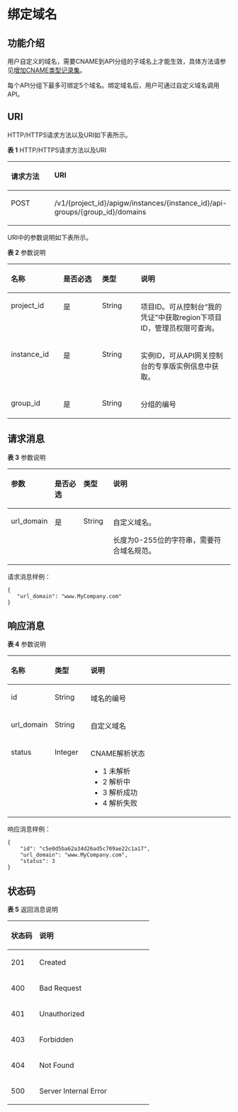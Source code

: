 # 绑定域名<a name="ZH-CN_TOPIC_0000001081976219"></a>

## 功能介绍<a name="zh-cn_topic_0225568970_section173482301428"></a>

用户自定义的域名，需要CNAME到API分组的子域名上才能生效，具体方法请参见[增加CNAME类型记录集](https://support.huaweicloud.com/usermanual-dns/dns_usermanual_0010.html)。

每个API分组下最多可绑定5个域名。绑定域名后，用户可通过自定义域名调用API。

## URI<a name="zh-cn_topic_0225568970_section1336323014423"></a>

HTTP/HTTPS请求方法以及URI如下表所示。

**表 1**  HTTP/HTTPS请求方法以及URI

<a name="zh-cn_topic_0225568970_table1439319294431"></a>
<table><thead align="left"><tr id="zh-cn_topic_0225568970_row1393229154314"><th class="cellrowborder" valign="top" width="20%" id="mcps1.2.3.1.1"><p id="zh-cn_topic_0225568970_p14361448204314"><a name="zh-cn_topic_0225568970_p14361448204314"></a><a name="zh-cn_topic_0225568970_p14361448204314"></a>请求方法</p>
</th>
<th class="cellrowborder" valign="top" width="80%" id="mcps1.2.3.1.2"><p id="zh-cn_topic_0225568970_p1936174864316"><a name="zh-cn_topic_0225568970_p1936174864316"></a><a name="zh-cn_topic_0225568970_p1936174864316"></a>URI</p>
</th>
</tr>
</thead>
<tbody><tr id="zh-cn_topic_0225568970_row8393122914436"><td class="cellrowborder" valign="top" width="20%" headers="mcps1.2.3.1.1 "><p id="zh-cn_topic_0225568970_p1236111482435"><a name="zh-cn_topic_0225568970_p1236111482435"></a><a name="zh-cn_topic_0225568970_p1236111482435"></a>POST</p>
</td>
<td class="cellrowborder" valign="top" width="80%" headers="mcps1.2.3.1.2 "><p id="zh-cn_topic_0225568970_p11361848184318"><a name="zh-cn_topic_0225568970_p11361848184318"></a><a name="zh-cn_topic_0225568970_p11361848184318"></a>/v1/{project_id}/apigw/instances/{instance_id}/api-groups/{group_id}/domains</p>
</td>
</tr>
</tbody>
</table>

URI中的参数说明如下表所示。

**表 2**  参数说明

<a name="zh-cn_topic_0225568970_table339495"></a>
<table><thead align="left"><tr id="zh-cn_topic_0225568970_row19182484"><th class="cellrowborder" valign="top" width="23.46765323467653%" id="mcps1.2.5.1.1"><p id="zh-cn_topic_0225568970_p10277368"><a name="zh-cn_topic_0225568970_p10277368"></a><a name="zh-cn_topic_0225568970_p10277368"></a>名称</p>
</th>
<th class="cellrowborder" valign="top" width="17.348265173482652%" id="mcps1.2.5.1.2"><p id="zh-cn_topic_0225568970_p27160509"><a name="zh-cn_topic_0225568970_p27160509"></a><a name="zh-cn_topic_0225568970_p27160509"></a>是否必选</p>
</th>
<th class="cellrowborder" valign="top" width="17.348265173482652%" id="mcps1.2.5.1.3"><p id="zh-cn_topic_0225568970_p52517643"><a name="zh-cn_topic_0225568970_p52517643"></a><a name="zh-cn_topic_0225568970_p52517643"></a>类型</p>
</th>
<th class="cellrowborder" valign="top" width="41.835816418358164%" id="mcps1.2.5.1.4"><p id="zh-cn_topic_0225568970_p26070665"><a name="zh-cn_topic_0225568970_p26070665"></a><a name="zh-cn_topic_0225568970_p26070665"></a>说明</p>
</th>
</tr>
</thead>
<tbody><tr id="zh-cn_topic_0225568970_row16106756165415"><td class="cellrowborder" valign="top" width="23.46765323467653%" headers="mcps1.2.5.1.1 "><p id="zh-cn_topic_0225568970_p55878963"><a name="zh-cn_topic_0225568970_p55878963"></a><a name="zh-cn_topic_0225568970_p55878963"></a>project_id</p>
</td>
<td class="cellrowborder" valign="top" width="17.348265173482652%" headers="mcps1.2.5.1.2 "><p id="zh-cn_topic_0225568970_p29902160"><a name="zh-cn_topic_0225568970_p29902160"></a><a name="zh-cn_topic_0225568970_p29902160"></a>是</p>
</td>
<td class="cellrowborder" valign="top" width="17.348265173482652%" headers="mcps1.2.5.1.3 "><p id="zh-cn_topic_0225568970_p6155914"><a name="zh-cn_topic_0225568970_p6155914"></a><a name="zh-cn_topic_0225568970_p6155914"></a>String</p>
</td>
<td class="cellrowborder" valign="top" width="41.835816418358164%" headers="mcps1.2.5.1.4 "><p id="zh-cn_topic_0225568970_p28867016"><a name="zh-cn_topic_0225568970_p28867016"></a><a name="zh-cn_topic_0225568970_p28867016"></a>项目ID。可从控制台“我的凭证”中获取region下项目ID，管理员权限可查询。</p>
</td>
</tr>
<tr id="zh-cn_topic_0225568970_row17547655125413"><td class="cellrowborder" valign="top" width="23.46765323467653%" headers="mcps1.2.5.1.1 "><p id="zh-cn_topic_0225568970_p1780913159538"><a name="zh-cn_topic_0225568970_p1780913159538"></a><a name="zh-cn_topic_0225568970_p1780913159538"></a>instance_id</p>
</td>
<td class="cellrowborder" valign="top" width="17.348265173482652%" headers="mcps1.2.5.1.2 "><p id="zh-cn_topic_0225568970_p9809215115310"><a name="zh-cn_topic_0225568970_p9809215115310"></a><a name="zh-cn_topic_0225568970_p9809215115310"></a>是</p>
</td>
<td class="cellrowborder" valign="top" width="17.348265173482652%" headers="mcps1.2.5.1.3 "><p id="zh-cn_topic_0225568970_p1280914152538"><a name="zh-cn_topic_0225568970_p1280914152538"></a><a name="zh-cn_topic_0225568970_p1280914152538"></a>String</p>
</td>
<td class="cellrowborder" valign="top" width="41.835816418358164%" headers="mcps1.2.5.1.4 "><p id="zh-cn_topic_0225568970_p1880914157537"><a name="zh-cn_topic_0225568970_p1880914157537"></a><a name="zh-cn_topic_0225568970_p1880914157537"></a>实例ID，可从API网关控制台的专享版实例信息中获取。</p>
</td>
</tr>
<tr id="zh-cn_topic_0225568970_row31349087"><td class="cellrowborder" valign="top" width="23.46765323467653%" headers="mcps1.2.5.1.1 "><p id="zh-cn_topic_0225568970_p56248118"><a name="zh-cn_topic_0225568970_p56248118"></a><a name="zh-cn_topic_0225568970_p56248118"></a>group_id</p>
</td>
<td class="cellrowborder" valign="top" width="17.348265173482652%" headers="mcps1.2.5.1.2 "><p id="zh-cn_topic_0225568970_p59803701"><a name="zh-cn_topic_0225568970_p59803701"></a><a name="zh-cn_topic_0225568970_p59803701"></a>是</p>
</td>
<td class="cellrowborder" valign="top" width="17.348265173482652%" headers="mcps1.2.5.1.3 "><p id="zh-cn_topic_0225568970_p12261637"><a name="zh-cn_topic_0225568970_p12261637"></a><a name="zh-cn_topic_0225568970_p12261637"></a>String</p>
</td>
<td class="cellrowborder" valign="top" width="41.835816418358164%" headers="mcps1.2.5.1.4 "><p id="zh-cn_topic_0225568970_p53668558"><a name="zh-cn_topic_0225568970_p53668558"></a><a name="zh-cn_topic_0225568970_p53668558"></a>分组的编号</p>
</td>
</tr>
</tbody>
</table>

## 请求消息<a name="zh-cn_topic_0225568970_section73637302425"></a>

**表 3**  参数说明

<a name="zh-cn_topic_0225568970_table1136319301429"></a>
<table><thead align="left"><tr id="zh-cn_topic_0225568970_row748813306425"><th class="cellrowborder" valign="top" width="15.46154615461546%" id="mcps1.2.5.1.1"><p id="zh-cn_topic_0225568970_p9488143084210"><a name="zh-cn_topic_0225568970_p9488143084210"></a><a name="zh-cn_topic_0225568970_p9488143084210"></a>参数</p>
</th>
<th class="cellrowborder" valign="top" width="13.4013401340134%" id="mcps1.2.5.1.2"><p id="zh-cn_topic_0225568970_p148843017426"><a name="zh-cn_topic_0225568970_p148843017426"></a><a name="zh-cn_topic_0225568970_p148843017426"></a>是否必选</p>
</th>
<th class="cellrowborder" valign="top" width="13.4013401340134%" id="mcps1.2.5.1.3"><p id="zh-cn_topic_0225568970_p9488830164214"><a name="zh-cn_topic_0225568970_p9488830164214"></a><a name="zh-cn_topic_0225568970_p9488830164214"></a>类型</p>
</th>
<th class="cellrowborder" valign="top" width="57.73577357735774%" id="mcps1.2.5.1.4"><p id="zh-cn_topic_0225568970_p1048813014421"><a name="zh-cn_topic_0225568970_p1048813014421"></a><a name="zh-cn_topic_0225568970_p1048813014421"></a>说明</p>
</th>
</tr>
</thead>
<tbody><tr id="zh-cn_topic_0225568970_row048883014426"><td class="cellrowborder" valign="top" width="15.46154615461546%" headers="mcps1.2.5.1.1 "><p id="zh-cn_topic_0225568970_p448819305424"><a name="zh-cn_topic_0225568970_p448819305424"></a><a name="zh-cn_topic_0225568970_p448819305424"></a>url_domain</p>
</td>
<td class="cellrowborder" valign="top" width="13.4013401340134%" headers="mcps1.2.5.1.2 "><p id="zh-cn_topic_0225568970_p94882308421"><a name="zh-cn_topic_0225568970_p94882308421"></a><a name="zh-cn_topic_0225568970_p94882308421"></a>是</p>
</td>
<td class="cellrowborder" valign="top" width="13.4013401340134%" headers="mcps1.2.5.1.3 "><p id="zh-cn_topic_0225568970_p248893016423"><a name="zh-cn_topic_0225568970_p248893016423"></a><a name="zh-cn_topic_0225568970_p248893016423"></a>String</p>
</td>
<td class="cellrowborder" valign="top" width="57.73577357735774%" headers="mcps1.2.5.1.4 "><p id="zh-cn_topic_0225568970_p17713871468"><a name="zh-cn_topic_0225568970_p17713871468"></a><a name="zh-cn_topic_0225568970_p17713871468"></a>自定义域名。</p>
<p id="zh-cn_topic_0225568970_p948883074219"><a name="zh-cn_topic_0225568970_p948883074219"></a><a name="zh-cn_topic_0225568970_p948883074219"></a>长度为0-255位的字符串，需要符合域名规范。</p>
</td>
</tr>
</tbody>
</table>

请求消息样例：

```
{
   "url_domain": "www.MyCompany.com"
}
```

## 响应消息<a name="zh-cn_topic_0225568970_section9395153012420"></a>

**表 4**  参数说明

<a name="zh-cn_topic_0225568970_table7395123013420"></a>
<table><thead align="left"><tr id="zh-cn_topic_0225568970_row114881330104215"><th class="cellrowborder" valign="top" width="18.18%" id="mcps1.2.4.1.1"><p id="zh-cn_topic_0225568970_p19488153019429"><a name="zh-cn_topic_0225568970_p19488153019429"></a><a name="zh-cn_topic_0225568970_p19488153019429"></a>名称</p>
</th>
<th class="cellrowborder" valign="top" width="16.16%" id="mcps1.2.4.1.2"><p id="zh-cn_topic_0225568970_p248853014422"><a name="zh-cn_topic_0225568970_p248853014422"></a><a name="zh-cn_topic_0225568970_p248853014422"></a>类型</p>
</th>
<th class="cellrowborder" valign="top" width="65.66%" id="mcps1.2.4.1.3"><p id="zh-cn_topic_0225568970_p64882308421"><a name="zh-cn_topic_0225568970_p64882308421"></a><a name="zh-cn_topic_0225568970_p64882308421"></a>说明</p>
</th>
</tr>
</thead>
<tbody><tr id="zh-cn_topic_0225568970_row12488203074215"><td class="cellrowborder" valign="top" width="18.18%" headers="mcps1.2.4.1.1 "><p id="zh-cn_topic_0225568970_p1448813305421"><a name="zh-cn_topic_0225568970_p1448813305421"></a><a name="zh-cn_topic_0225568970_p1448813305421"></a>id</p>
</td>
<td class="cellrowborder" valign="top" width="16.16%" headers="mcps1.2.4.1.2 "><p id="zh-cn_topic_0225568970_p18488163024218"><a name="zh-cn_topic_0225568970_p18488163024218"></a><a name="zh-cn_topic_0225568970_p18488163024218"></a>String</p>
</td>
<td class="cellrowborder" valign="top" width="65.66%" headers="mcps1.2.4.1.3 "><p id="zh-cn_topic_0225568970_p94886306423"><a name="zh-cn_topic_0225568970_p94886306423"></a><a name="zh-cn_topic_0225568970_p94886306423"></a>域名的编号</p>
</td>
</tr>
<tr id="zh-cn_topic_0225568970_row17488133012421"><td class="cellrowborder" valign="top" width="18.18%" headers="mcps1.2.4.1.1 "><p id="zh-cn_topic_0225568970_p2488113017427"><a name="zh-cn_topic_0225568970_p2488113017427"></a><a name="zh-cn_topic_0225568970_p2488113017427"></a>url_domain</p>
</td>
<td class="cellrowborder" valign="top" width="16.16%" headers="mcps1.2.4.1.2 "><p id="zh-cn_topic_0225568970_p4488183013424"><a name="zh-cn_topic_0225568970_p4488183013424"></a><a name="zh-cn_topic_0225568970_p4488183013424"></a>String</p>
</td>
<td class="cellrowborder" valign="top" width="65.66%" headers="mcps1.2.4.1.3 "><p id="zh-cn_topic_0225568970_p04888306421"><a name="zh-cn_topic_0225568970_p04888306421"></a><a name="zh-cn_topic_0225568970_p04888306421"></a>自定义域名</p>
</td>
</tr>
<tr id="zh-cn_topic_0225568970_row748812305426"><td class="cellrowborder" valign="top" width="18.18%" headers="mcps1.2.4.1.1 "><p id="zh-cn_topic_0225568970_p124888301424"><a name="zh-cn_topic_0225568970_p124888301424"></a><a name="zh-cn_topic_0225568970_p124888301424"></a>status</p>
</td>
<td class="cellrowborder" valign="top" width="16.16%" headers="mcps1.2.4.1.2 "><p id="zh-cn_topic_0225568970_p64881305424"><a name="zh-cn_topic_0225568970_p64881305424"></a><a name="zh-cn_topic_0225568970_p64881305424"></a>Integer</p>
</td>
<td class="cellrowborder" valign="top" width="65.66%" headers="mcps1.2.4.1.3 "><p id="zh-cn_topic_0225568970_p2488103044219"><a name="zh-cn_topic_0225568970_p2488103044219"></a><a name="zh-cn_topic_0225568970_p2488103044219"></a>CNAME解析状态</p>
<a name="zh-cn_topic_0225568970_ul53721145134416"></a><a name="zh-cn_topic_0225568970_ul53721145134416"></a><ul id="zh-cn_topic_0225568970_ul53721145134416"><li>1 未解析</li><li>2 解析中</li><li>3 解析成功</li><li>4 解析失败</li></ul>
</td>
</tr>
</tbody>
</table>

响应消息样例：

```
{
	"id": "c5e0d5ba62a34d26ad5c709ae22c1a17",
	"url_domain": "www.MyCompany.com",
	"status": 3
}
```

## 状态码<a name="zh-cn_topic_0225568970_section338043011426"></a>

**表 5**  返回消息说明

<a name="zh-cn_topic_0225568970_table1338010302424"></a>
<table><thead align="left"><tr id="zh-cn_topic_0225568970_row048810308426"><th class="cellrowborder" valign="top" width="20%" id="mcps1.2.3.1.1"><p id="zh-cn_topic_0225568970_p174881730194216"><a name="zh-cn_topic_0225568970_p174881730194216"></a><a name="zh-cn_topic_0225568970_p174881730194216"></a>状态码</p>
</th>
<th class="cellrowborder" valign="top" width="80%" id="mcps1.2.3.1.2"><p id="zh-cn_topic_0225568970_p848863018429"><a name="zh-cn_topic_0225568970_p848863018429"></a><a name="zh-cn_topic_0225568970_p848863018429"></a>说明</p>
</th>
</tr>
</thead>
<tbody><tr id="zh-cn_topic_0225568970_row94881130104218"><td class="cellrowborder" valign="top" width="20%" headers="mcps1.2.3.1.1 "><p id="zh-cn_topic_0225568970_p7488163084211"><a name="zh-cn_topic_0225568970_p7488163084211"></a><a name="zh-cn_topic_0225568970_p7488163084211"></a>201</p>
</td>
<td class="cellrowborder" valign="top" width="80%" headers="mcps1.2.3.1.2 "><p id="zh-cn_topic_0225568970_p948803015424"><a name="zh-cn_topic_0225568970_p948803015424"></a><a name="zh-cn_topic_0225568970_p948803015424"></a>Created</p>
</td>
</tr>
<tr id="zh-cn_topic_0225568970_row1948893004211"><td class="cellrowborder" valign="top" width="20%" headers="mcps1.2.3.1.1 "><p id="zh-cn_topic_0225568970_p14488113015426"><a name="zh-cn_topic_0225568970_p14488113015426"></a><a name="zh-cn_topic_0225568970_p14488113015426"></a>400</p>
</td>
<td class="cellrowborder" valign="top" width="80%" headers="mcps1.2.3.1.2 "><p id="zh-cn_topic_0225568970_p164881130154211"><a name="zh-cn_topic_0225568970_p164881130154211"></a><a name="zh-cn_topic_0225568970_p164881130154211"></a>Bad Request</p>
</td>
</tr>
<tr id="zh-cn_topic_0225568970_row9488173084210"><td class="cellrowborder" valign="top" width="20%" headers="mcps1.2.3.1.1 "><p id="zh-cn_topic_0225568970_p24883304428"><a name="zh-cn_topic_0225568970_p24883304428"></a><a name="zh-cn_topic_0225568970_p24883304428"></a>401</p>
</td>
<td class="cellrowborder" valign="top" width="80%" headers="mcps1.2.3.1.2 "><p id="zh-cn_topic_0225568970_p1848810308429"><a name="zh-cn_topic_0225568970_p1848810308429"></a><a name="zh-cn_topic_0225568970_p1848810308429"></a>Unauthorized</p>
</td>
</tr>
<tr id="zh-cn_topic_0225568970_row1488230194211"><td class="cellrowborder" valign="top" width="20%" headers="mcps1.2.3.1.1 "><p id="zh-cn_topic_0225568970_p6488133064210"><a name="zh-cn_topic_0225568970_p6488133064210"></a><a name="zh-cn_topic_0225568970_p6488133064210"></a>403</p>
</td>
<td class="cellrowborder" valign="top" width="80%" headers="mcps1.2.3.1.2 "><p id="zh-cn_topic_0225568970_p10488193018426"><a name="zh-cn_topic_0225568970_p10488193018426"></a><a name="zh-cn_topic_0225568970_p10488193018426"></a>Forbidden</p>
</td>
</tr>
<tr id="zh-cn_topic_0225568970_row174882030134217"><td class="cellrowborder" valign="top" width="20%" headers="mcps1.2.3.1.1 "><p id="zh-cn_topic_0225568970_p144883304428"><a name="zh-cn_topic_0225568970_p144883304428"></a><a name="zh-cn_topic_0225568970_p144883304428"></a>404</p>
</td>
<td class="cellrowborder" valign="top" width="80%" headers="mcps1.2.3.1.2 "><p id="zh-cn_topic_0225568970_p4488103094212"><a name="zh-cn_topic_0225568970_p4488103094212"></a><a name="zh-cn_topic_0225568970_p4488103094212"></a>Not Found</p>
</td>
</tr>
<tr id="zh-cn_topic_0225568970_row5488183024215"><td class="cellrowborder" valign="top" width="20%" headers="mcps1.2.3.1.1 "><p id="zh-cn_topic_0225568970_p17488163014423"><a name="zh-cn_topic_0225568970_p17488163014423"></a><a name="zh-cn_topic_0225568970_p17488163014423"></a>500</p>
</td>
<td class="cellrowborder" valign="top" width="80%" headers="mcps1.2.3.1.2 "><p id="zh-cn_topic_0225568970_p048813014216"><a name="zh-cn_topic_0225568970_p048813014216"></a><a name="zh-cn_topic_0225568970_p048813014216"></a>Server Internal Error</p>
</td>
</tr>
</tbody>
</table>

